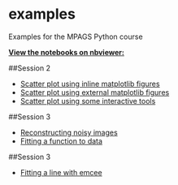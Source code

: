 examples
========

Examples for the MPAGS Python course

**[View the notebooks on nbviewer:](http://nbviewer.ipython.org/github/mpags-python/examples/tree/master/)**

##Session 2

* [Scatter plot using inline matplotlib figures](http://nbviewer.ipython.org/github/mpags-python/examples/blob/master/plotting/scatter_plot.ipynb)
* [Scatter plot using external matplotlib figures](http://nbviewer.ipython.org/github/mpags-python/examples/blob/master/plotting/scatter_plot_external.ipynb)
* [Scatter plot using some interactive tools](http://nbviewer.ipython.org/github/mpags-python/examples/blob/master/plotting/interactive_scatter_plot.ipynb)

##Session 3

* [Reconstructing noisy images](http://nbviewer.ipython.org/github/mpags-python/examples/blob/master/image_processing/reconstructing_noisy_image.ipynb)
* [Fitting a function to data](http://nbviewer.ipython.org/github/mpags-python/examples/blob/master/fitting/fitting_a_function_to_data.ipynb)

##Session 3

* [Fitting a line with emcee](http://nbviewer.ipython.org/github/mpags-python/examples/blob/master/image_processing/fitting_a_line_with_emcee.ipynb)
